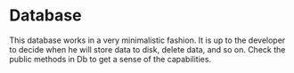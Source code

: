 Database
========

This database works in a very minimalistic fashion.  It is up to the developer to 
decide when he will store data to disk, delete data, and so on.  Check the 
public methods in Db to get a sense of the capabilities.